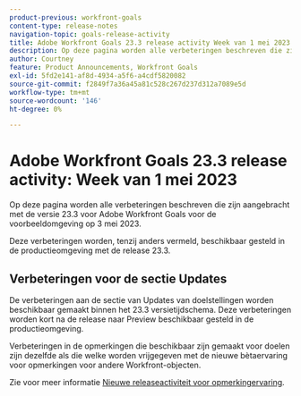 ```yaml
---
product-previous: workfront-goals
content-type: release-notes
navigation-topic: goals-release-activity
title: Adobe Workfront Goals 23.3 release activity Week van 1 mei 2023
description: Op deze pagina worden alle verbeteringen beschreven die zijn aangebracht met de versie 23.3 voor Adobe Workfront Goals voor de voorbeeldomgeving. Deze verbeteringen zullen beschikbaar worden gesteld in de productieomgeving in de week van 1 mei 2023.
author: Courtney
feature: Product Announcements, Workfront Goals
exl-id: 5fd2e141-af8d-4934-a5f6-a4cdf5820082
source-git-commit: f2849f7a36a45a81c528c267d237d312a7089e5d
workflow-type: tm+mt
source-wordcount: '146'
ht-degree: 0%

---
```


# Adobe Workfront Goals 23.3 release activity: Week van 1 mei 2023

Op deze pagina worden alle verbeteringen beschreven die zijn aangebracht met de versie 23.3 voor Adobe Workfront Goals voor de voorbeeldomgeving op 3 mei 2023.

Deze verbeteringen worden, tenzij anders vermeld, beschikbaar gesteld in de productieomgeving met de release 23.3.

## Verbeteringen voor de sectie Updates

De verbeteringen aan de sectie van Updates van doelstellingen worden beschikbaar gemaakt binnen het 23.3 versietijdschema. Deze verbeteringen worden kort na de release naar Preview beschikbaar gesteld in de productieomgeving.

Verbeteringen in de opmerkingen die beschikbaar zijn gemaakt voor doelen zijn dezelfde als die welke worden vrijgegeven met de nieuwe bètaervaring voor opmerkingen voor andere Workfront-objecten.

Zie voor meer informatie [Nieuwe releaseactiviteit voor opmerkingervaring](/help/quicksilver/product-announcements/betas/new-commenting-experience-beta/new-commenting-beta-experience-release-activity.md).

